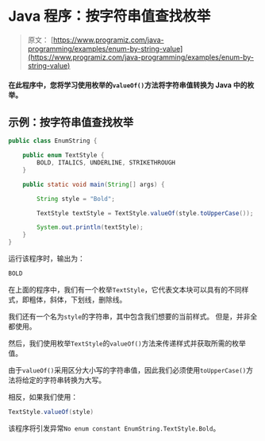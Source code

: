 # Java 程序：按字符串值查找枚举

> 原文： [https://www.programiz.com/java-programming/examples/enum-by-string-value](https://www.programiz.com/java-programming/examples/enum-by-string-value)

#### 在此程序中，您将学习使用枚举的`valueOf()`方法将字符串值转换为 Java 中的枚举。

## 示例：按字符串值查找枚举

```java
public class EnumString {

    public enum TextStyle {
        BOLD, ITALICS, UNDERLINE, STRIKETHROUGH
    }

    public static void main(String[] args) {

        String style = "Bold";

        TextStyle textStyle = TextStyle.valueOf(style.toUpperCase());

        System.out.println(textStyle);
    }
}
```

运行该程序时，输出为：

```java
BOLD
```

在上面的程序中，我们有一个枚举`TextStyle`，它代表文本块可以具有的不同样式，即粗体，斜体，下划线，删除线。

我们还有一个名为`style`的字符串，其中包含我们想要的当前样式。 但是，并非全都使用。

然后，我们使用枚举`TextStyle`的`valueOf()`方法来传递样式并获取所需的枚举值。

由于`valueOf()`采用区分大小写的字符串值，因此我们必须使用`toUpperCase()`方法将给定的字符串转换为大写。

相反，如果我们使用：

```java
TextStyle.valueOf(style)
```

该程序将引发异常`No enum constant EnumString.TextStyle.Bold`。